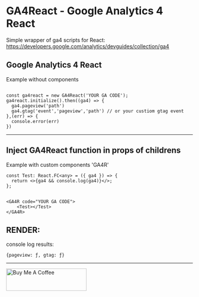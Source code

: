 # GA4React - Google Analytics 4 React

Simple wrapper of ga4 scripts for React:
https://developers.google.com/analytics/devguides/collection/ga4

## Google Analytics 4 React

Example without components

```

const ga4react = new GA4React('YOUR GA CODE');
ga4react.initialize().then((ga4) => {
  ga4.pageview('path')
  ga4.gtag('event','pageview','path') // or your custiom gtag event
},(err) => {
  console.error(err)
})

```

---

## Inject GA4React function in props of childrens

Example with custom components 'GA4R'

```
const Test: React.FC<any> = ({ ga4 }) => {
  return <>{ga4 && console.log(ga4)}</>;
};


<GA4R code="YOUR GA CODE">
    <Test></Test>
</GA4R>
```

## RENDER:

console log results:

`{pageview: ƒ, gtag: ƒ}`

---

<a href="https://www.buymeacoffee.com/unrealmanu" target="_blank"><img src="https://cdn.buymeacoffee.com/buttons/v2/default-yellow.png" alt="Buy Me A Coffee" style="height: 60px !important;width: 217px !important;" ></a>
